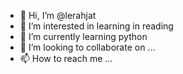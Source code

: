 - 👋 Hi, I’m @lerahjat
- 👀 I’m interested in learning in reading
- 🌱 I’m currently learning python
- 💞️ I’m looking to collaborate on ...
- 📫 How to reach me ...

<!---
lerahjat/lerahjat is a ✨ special ✨ repository because its `README.md` (this file) appears on your GitHub profile.
You can click the Preview link to take a look at your changes.
--->
